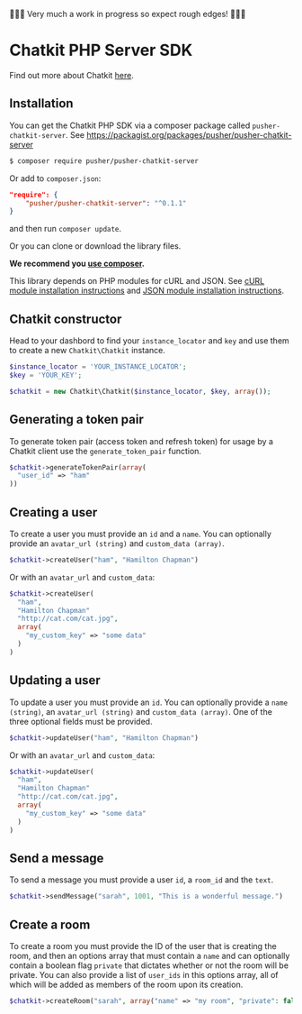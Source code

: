🚨🚨🚨 Very much a work in progress so expect rough edges! 🚨🚨🚨

# Chatkit PHP Server SDK

Find out more about Chatkit [here](https://pusher.com/chatkit).

## Installation

You can get the Chatkit PHP SDK via a composer package called `pusher-chatkit-server`. See <https://packagist.org/packages/pusher/pusher-chatkit-server>

```bash
$ composer require pusher/pusher-chatkit-server
```

Or add to `composer.json`:

```json
"require": {
    "pusher/pusher-chatkit-server": "^0.1.1"
}
```

and then run `composer update`.

Or you can clone or download the library files.

**We recommend you [use composer](http://getcomposer.org/).**

This library depends on PHP modules for cURL and JSON. See [cURL module installation instructions](http://php.net/manual/en/curl.installation.php) and [JSON module installation instructions](http://php.net/manual/en/json.installation.php).


## Chatkit constructor

Head to your dashbord to find your `instance_locator` and `key` and use them to create a new `Chatkit\Chatkit` instance.

```php
$instance_locator = 'YOUR_INSTANCE_LOCATOR';
$key = 'YOUR_KEY';

$chatkit = new Chatkit\Chatkit($instance_locator, $key, array());
```

## Generating a token pair

To generate token pair (access token and refresh token) for usage by a Chatkit client use the `generate_token_pair` function.

```php
$chatkit->generateTokenPair(array(
  "user_id" => "ham"
))
```

## Creating a user

To create a user you must provide an `id` and a `name`. You can optionally provide an `avatar_url (string)` and `custom_data (array)`.

```php
$chatkit->createUser("ham", "Hamilton Chapman")
```

Or with an `avatar_url` and `custom_data`:

```php
$chatkit->createUser(
  "ham",
  "Hamilton Chapman"
  "http://cat.com/cat.jpg",
  array(
    "my_custom_key" => "some data"
  )
)
```

## Updating a user

To update a user you must provide an `id`. You can optionally provide a `name (string)`, an `avatar_url (string)` and `custom_data (array)`. One of the three optional fields must be provided.

```php
$chatkit->updateUser("ham", "Hamilton Chapman")
```

Or with an `avatar_url` and `custom_data`:

```php
$chatkit->updateUser(
  "ham",
  "Hamilton Chapman"
  "http://cat.com/cat.jpg",
  array(
    "my_custom_key" => "some data"
  )
)
```

## Send a message

To send a message you must provide a user `id`, a `room_id` and the `text`.

```php
$chatkit->sendMessage("sarah", 1001, "This is a wonderful message.")
```

## Create a room

To create a room you must provide the ID of the user that is creating the room, and then an options array that must contain a `name` and can optionally contain a boolean flag `private` that dictates whether or not the room will be private. You can also provide a list of `user_ids` in this options array, all of which will be added as members of the room upon its creation.

```php
$chatkit->createRoom("sarah", array("name" => "my room", "private": false, "user_ids": array("tom", "will", "kate")))
```

